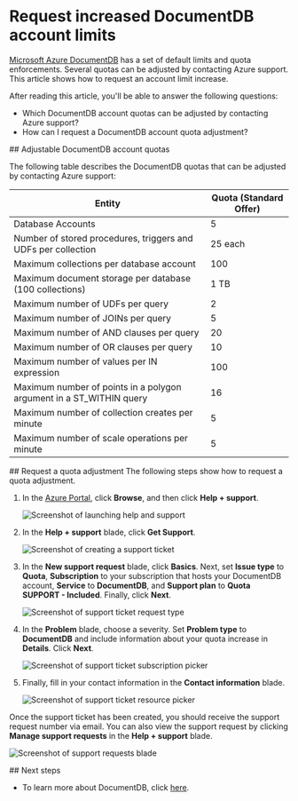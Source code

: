 <properties
    pageTitle="Request increased DocumentDB account limits | Microsoft Azure"
    description="Learn how to request an adjustment to DocumentDB limits such as the number of allowed collections, stored procedures and query clauses."
    services="documentdb"
    authors="AndrewHoh"
    manager="jhubbard"
    editor="monicar"
    documentationCenter=""/>

<tags
    ms.service="documentdb"
    ms.workload="data-services"
    ms.tgt_pltfrm="na"
    ms.devlang="na"
    ms.topic="article"
    ms.date="10/22/2015"
    ms.author="anhoh"/>

# Request increased DocumentDB account limits

[Microsoft Azure DocumentDB](https://azure.microsoft.com/services/documentdb/) has a set of default limits and quota enforcements.  Several quotas can be adjusted by contacting Azure support.  This article shows how to request an account limit increase.

After reading this article, you'll be able to answer the following questions:  

-   Which DocumentDB account quotas can be adjusted by contacting Azure support?
-   How can I request a DocumentDB account quota adjustment?

##<a id="AdjustableQuotas"></a> Adjustable DocumentDB account quotas

The following table describes the DocumentDB quotas that can be adjusted by contacting Azure support:   

|Entity |Quota (Standard Offer)|
|-------|--------|
|Database Accounts     |5
|Number of stored procedures, triggers and UDFs per collection       |25 each
|Maximum collections per database account    |100
|Maximum document storage per database (100 collections)    |1 TB
|Maximum number of UDFs per query     |2
|Maximum number of JOINs per query    |5
|Maximum number of AND clauses per query      |20
|Maximum number of OR clauses per query       |10
|Maximum number of values per IN expression       |100
|Maximum number of points in a polygon argument in a ST_WITHIN query    |16
|Maximum number of collection creates per minute    |5
|Maximum number of scale operations per minute    |5

##<a id="RequestQuotaIncrease"></a> Request a quota adjustment
The following steps show how to request a quota adjustment.

1. In the [Azure Portal](https://portal.azure.com), click **Browse**, and then click **Help + support**.

    ![Screenshot of launching help and support](media/documentdb-increase-limits/helpsupport.png)

2. In the **Help + support** blade, click **Get Support**.

    ![Screenshot of creating a support ticket](media/documentdb-increase-limits/getsupport.png)

3. In the **New support request** blade, click **Basics**. Next, set **Issue type** to **Quota**, **Subscription** to your subscription that hosts your DocumentDB account, **Service** to **DocumentDB**, and **Support plan** to **Quota SUPPORT - Included**. Finally, click **Next**.

    ![Screenshot of support ticket request type](media/documentdb-increase-limits/supportrequest1.png)

4. In the **Problem** blade, choose a severity. Set **Problem type** to **DocumentDB** and include information about your quota increase in **Details**. Click **Next**.

    ![Screenshot of support ticket subscription picker](media/documentdb-increase-limits/supportrequest2.png)

5. Finally, fill in your contact information in the **Contact information** blade.

    ![Screenshot of support ticket resource picker](media/documentdb-increase-limits/supportrequest3.png)

Once the support ticket has been created, you should receive the support request number via email.  You can also view the support request by clicking **Manage support requests** in the **Help + support** blade.

![Screenshot of support requests blade](media/documentdb-increase-limits/supportrequest4.png)


##<a name="NextSteps"></a> Next steps
- To learn more about DocumentDB, click [here](http://azure.com/docdb).

